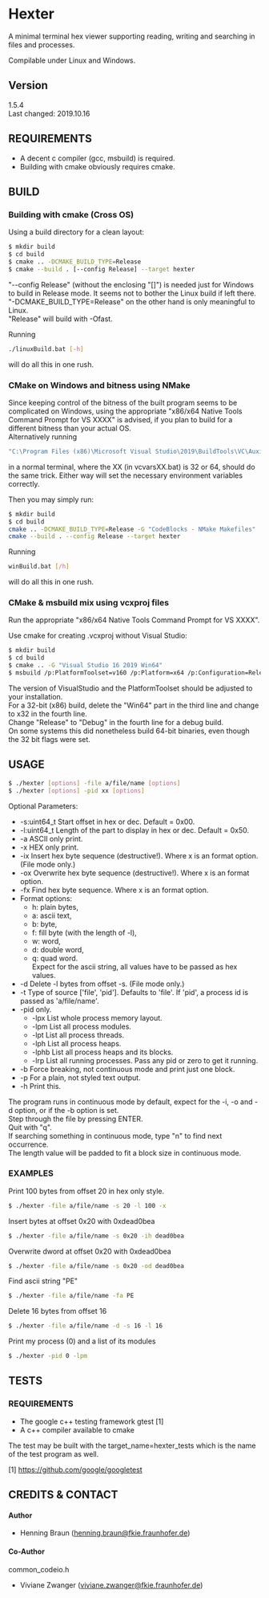 # Hexter #
A minimal terminal hex viewer supporting reading, writing and searching in files and processes.

Compilable under Linux and Windows.  

## Version ##
1.5.4  
Last changed: 2019.10.16

## REQUIREMENTS ##
- A decent c compiler (gcc, msbuild) is required.  
- Building with cmake obviously requires cmake.  

## BUILD ##

### Building with cmake (Cross OS) ###
Using a build directory for a clean layout:

```bash
$ mkdir build
$ cd build
$ cmake .. -DCMAKE_BUILD_TYPE=Release
$ cmake --build . [--config Release] --target hexter
```
"--config Release" (without the enclosing "[]") is needed just for Windows to build in Release mode. It seems not to bother the Linux build if left there.  
"-DCMAKE_BUILD_TYPE=Release" on the other hand is only meaningful to Linux.  
"Release" will build with -Ofast.  

Running
```bash
./linuxBuild.bat [-h]
```
will do all this in one rush.

### CMake on Windows and bitness using NMake ###
Since keeping control of the bitness of the built program seems to be complicated on Windows, using the appropriate "x86/x64 Native Tools Command Prompt for VS XXXX" is advised, if you plan to build for a different bitness than your actual OS.  
Alternatively running
```bash
"C:\Program Files (x86)\Microsoft Visual Studio\2019\BuildTools\VC\Auxiliary\Build\vcvarsXX.bat"
```
in a normal terminal, where the XX (in vcvarsXX.bat) is 32 or 64, should do the same trick.
Either way will set the necessary environment variables correctly.

Then you may simply run:
```bash
$ mkdir build
$ cd build
cmake .. -DCMAKE_BUILD_TYPE=Release -G "CodeBlocks - NMake Makefiles"
cmake --build . --config Release --target hexter
```
Running
```bash
winBuild.bat [/h]
```
will do all this in one rush.
  

### CMake & msbuild mix using vcxproj files ###
Run the appropriate "x86/x64 Native Tools Command Prompt for VS XXXX".

Use cmake for creating .vcxproj without Visual Studio:
```bash
$ mkdir build
$ cd build
$ cmake .. -G "Visual Studio 16 2019 Win64"  
$ msbuild /p:PlatformToolset=v160 /p:Platform=x64 /p:Configuration=Release hexter.vcxproj
```
The version of VisualStudio and the PlatformToolset should be adjusted to your installation.  
For a 32-bit (x86) build, delete the "Win64" part in the third line and change to x32 in the fourth line.  
Change "Release" to "Debug" in the fourth line for a debug build.  
On some systems this did nonetheless build 64-bit binaries, even though the 32 bit flags were set.

## USAGE ##
```bash
$ ./hexter [options] -file a/file/name [options]
$ ./hexter [options] -pid xx [options] 
```
Optional Parameters:
 * -s:uint64_t Start offset in hex or dec. Default = 0x00.
 * -l:uint64_t Length of the part to display in hex or dec. Default = 0x50.
 * -a ASCII only print.
 * -x HEX only print.
 * -ix Insert hex byte sequence (destructive!). Where x is an format option. (File mode only.)
 * -ox Overwrite hex byte sequence (destructive!). Where x is an format option.
 * -fx Find hex byte sequence. Where x is an format option.
 * Format options: 
   * h: plain bytes, 
   * a: ascii text, 
   * b: byte, 
   * f: fill byte (with the length of -l), 
   * w: word, 
   * d: double word, 
   * q: quad word.  
   Expect for the ascii string, all values have to be passed as hex values.  
 * -d Delete -l bytes from offset -s. (File mode only.)
 * -t Type of source ['file', 'pid']. Defaults to 'file'. If 'pid', a process id is passed as 'a/file/name'.
 * -pid only.
   * -lpx List whole process memory layout.
   * -lpm List all process modules.
   * -lpt List all process threads.
   * -lph List all process heaps.
   * -lphb List all process heaps and its blocks.
   * -lrp List all running processes. Pass any pid or zero to get it running.
 * -b Force breaking, not continuous mode and print just one block.
 * -p For a plain, not styled text output. 
 * -h Print this.

The program runs in continuous mode by default, expect for the -i, -o and -d option, or if the -b option is set.  
Step through the file by pressing ENTER.  
Quit with "q".  
If searching something in continuous mode, type "n" to find next occurrence.  
The length value will be padded to fit a block size in continuous mode.

### EXAMPLES ###
Print 100 bytes from offset 20 in hex only style.
```bash
$ ./hexter -file a/file/name -s 20 -l 100 -x
```

Insert bytes at offset 0x20 with 0xdead0bea
```bash
$ ./hexter -file a/file/name -s 0x20 -ih dead0bea
```

Overwrite dword at offset 0x20 with 0xdead0bea
```bash
$ ./hexter -file a/file/name -s 0x20 -od dead0bea
```

Find ascii string "PE"
```bash
$ ./hexter -file a/file/name -fa PE
```

Delete 16 bytes from offset 16
```bash
$ ./hexter -file a/file/name -d -s 16 -l 16
```

Print my process (0) and a list of its modules
```bash
$ ./hexter -pid 0 -lpm
```

## TESTS ##
### REQUIREMENTS ###
 - The google c++ testing framework gtest [1]  
 - A c++ compiler available to cmake

The test may be built with the target_name=hexter_tests which is the name of the test program as well.


[1] https://github.com/google/googletest


## CREDITS & CONTACT ## 
#### Author ####
- Henning Braun ([henning.braun@fkie.fraunhofer.de](henning.braun@fkie.fraunhofer.de)) 

#### Co-Author ####
common_codeio.h
- Viviane Zwanger ([viviane.zwanger@fkie.fraunhofer.de](viviane.zwanger@fkie.fraunhofer.de))
